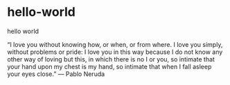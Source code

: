 # hello-world
hello world

“I love you without knowing how, 
or when, or from where. 
I love you simply, without problems or pride:
I love you in this way because
I do not know any other way of
loving but this, in which there is no I
or you,
so intimate that your hand upon my chest is my hand,
so intimate that when I fall asleep your eyes close.” 
― Pablo Neruda
